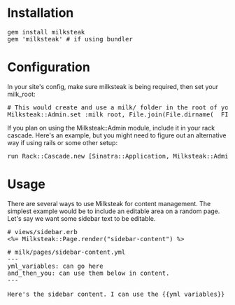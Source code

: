 # Installation

<pre>
gem install milksteak 
gem 'milksteak' # if using bundler
</pre>

# Configuration

In your site's config, make sure milksteak is being required, then set your milk_root:

<pre>
# This would create and use a milk/ folder in the root of your site.
Milksteak::Admin.set :milk_root, File.join(File.dirname(__FILE__), "milk")
</pre>

If you plan on using the Milksteak::Admin module, include it in your rack cascade.  Here's an example, but you might need to figure out an alternative way if using rails or some other setup:

<pre>
run Rack::Cascade.new [Sinatra::Application, Milksteak::Admin]
</pre>

# Usage

There are several ways to use Milksteak for content management.  The simplest example would be to include an editable area on a random page.  Let's say we want some sidebar text to be editable.  

<pre>
# views/sidebar.erb
<%= Milksteak::Page.render("sidebar-content") %>
</pre>

<pre>
# milk/pages/sidebar-content.yml
---
yml_variables: can go here
and_then_you: can use them below in content.
---

Here's the sidebar content. I can use the {{yml_variables}} and such.
</pre>


